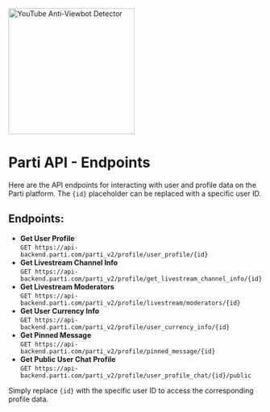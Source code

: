 <!DOCTYPE html>
<html lang="en">
<head>
    <meta charset="UTF-8">
    <meta name="viewport" content="width=device-width, initial-scale=1.0">
</head>
<body>
    <img src="https://github.com/user-attachments/assets/8aefdbc2-8e48-43e9-a549-6df85a4424ac"    alt="YouTube Anti-Viewbot Detector" width="250" height="250">
    <h1>Parti API -  Endpoints</h1>
    <p>Here are the API endpoints for interacting with user and profile data on the Parti platform. The <code>{id}</code> placeholder can be replaced with a specific user ID.</p>
    <h2>Endpoints:</h2>
    <ul>
        <li><b>Get User Profile</b><br>
            <code>GET https://api-backend.parti.com/parti_v2/profile/user_profile/{id}</code>
        </li>
        <li><b>Get Livestream Channel Info</b><br>
            <code>GET https://api-backend.parti.com/parti_v2/profile/get_livestream_channel_info/{id}</code>
        </li>
        <li><b>Get Livestream Moderators</b><br>
            <code>GET https://api-backend.parti.com/parti_v2/profile/livestream/moderators/{id}</code>
        </li>
        <li><b>Get User Currency Info</b><br>
            <code>GET https://api-backend.parti.com/parti_v2/profile/user_currency_info/{id}</code>
        </li>
        <li><b>Get Pinned Message</b><br>
            <code>GET https://api-backend.parti.com/parti_v2/profile/pinned_message/{id}</code>
        </li>
        <li><b>Get Public User Chat Profile</b><br>
            <code>GET https://api-backend.parti.com/parti_v2/profile/user_profile_chat/{id}/public</code>
        </li>
    </ul>
    <p>Simply replace <code>{id}</code> with the specific user ID to access the corresponding profile data.</p>
</body>
</html>
